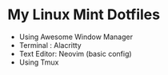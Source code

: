 # My Linux Mint Dotfiles
* Using Awesome Window Manager
* Terminal : Alacritty
* Text Editor: Neovim (basic config)
* Using Tmux
